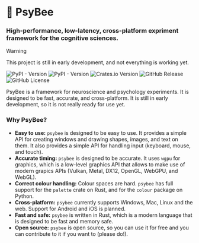 # :honeybee: PsyBee

### High-performance, low-latency, cross-platform expriment framework for the cognitive sciences.

> [!WARNING]
> This project is still in early development, and not everything is working yet.

![PyPI - Version](https://img.shields.io/pypi/v/psychophysics-py?style=flat-square&logo=python&logoColor=%23FFFFFF&label=PyPi&labelColor=%23292929&color=%23016DAD) ![PyPI - Version](https://img.shields.io/pypi/v/psychophysics-py?style=flat-square&logo=anaconda&logoColor=%23FFFFFF&label=Conda&labelColor=%23292929&color=%23016DAD) ![Crates.io Version](https://img.shields.io/crates/v/psychophysics?style=flat-square&logo=rust&label=Crates.io&labelColor=%23292929&color=%23E43716) ![GitHub Release](https://img.shields.io/github/v/release/marcpabst/psychophysics?include_prereleases&style=flat-square&logo=github&logoColor=white&label=Release&labelColor=%233292929&color=%23e3e3e3) ![GitHub License](https://img.shields.io/github/license/marcpabst/psychophysics?style=flat-square&label=License%20&labelColor=%23292929&color=brightgreen)

PsyBee is a framework for neuroscience and psychology experiments. It is designed to be fast, accurate, and cross-platform. It is still in early development, so it is not really ready for use yet.

### Why PsyBee?

-  **Easy to use:** `psybee` is designed to be easy to use. It provides a simple API for creating windows and drawing shapes, images, and text on them. It also provides a simple API for handling input (keyboard, mouse, and touch).
- **Accurate timing:** `psybee` is designed to be accurate. It uses `wgpu` for graphics, which is a low-level graphics API that allows to make use of modern grapics APIs (Vulkan, Metal, DX12, OpenGL, WebGPU, and WebGL).
- **Correct colour handling:** Colour spaces are hard. `psybee` has full support for the `palette` crate on Rust, and for the `colour` package on Python.
- **Cross-platform:** `psybee` currently supports Windows, Mac, Linux and the web. Support for Android and iOS is planned.
- **Fast and safe:** `psybee` is written in Rust, which is a modern language that is designed to be fast and memory safe.
- **Open source:** `psybee` is open source, so you can use it for free and you can contribute to it if you want to (please do!).
